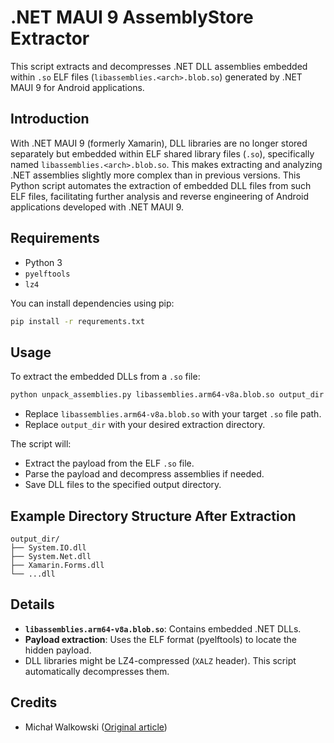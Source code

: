 # .NET MAUI 9 AssemblyStore Extractor
This script extracts and decompresses .NET DLL assemblies embedded within `.so` ELF files (`libassemblies.<arch>.blob.so`) generated by .NET MAUI 9 for Android applications.

## Introduction
With .NET MAUI 9 (formerly Xamarin), DLL libraries are no longer stored separately but embedded within ELF shared library files (`.so`), specifically named `libassemblies.<arch>.blob.so`. This makes extracting and analyzing .NET assemblies slightly more complex than in previous versions.
This Python script automates the extraction of embedded DLL files from such ELF files, facilitating further analysis and reverse engineering of Android applications developed with .NET MAUI 9.

## Requirements
- Python 3
- `pyelftools`
- `lz4`

You can install dependencies using pip:

```bash
pip install -r requrements.txt
```

## Usage
To extract the embedded DLLs from a `.so` file:
```bash
python unpack_assemblies.py libassemblies.arm64-v8a.blob.so output_dir
```

- Replace `libassemblies.arm64-v8a.blob.so` with your target `.so` file path.
- Replace `output_dir` with your desired extraction directory.

The script will:
- Extract the payload from the ELF `.so` file.
- Parse the payload and decompress assemblies if needed.
- Save DLL files to the specified output directory.

## Example Directory Structure After Extraction
```
output_dir/
├── System.IO.dll
├── System.Net.dll
├── Xamarin.Forms.dll
└── ...dll
```

## Details
- **`libassemblies.arm64-v8a.blob.so`**: Contains embedded .NET DLLs.
- **Payload extraction**: Uses the ELF format (pyelftools) to locate the hidden payload.
- DLL libraries might be LZ4-compressed (`XALZ` header). This script automatically decompresses them.

## Credits
- Michał Walkowski ([Original article](https://michalwalkowski.com))


